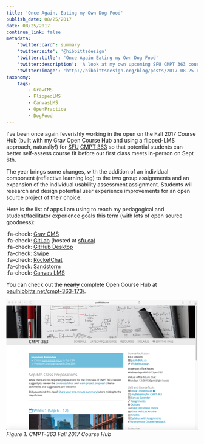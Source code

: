```yaml
---
title: 'Once Again, Eating my Own Dog Food'
publish_date: 08/25/2017
date: 08/25/2017
continue_link: false
metadata:
    'twitter:card': summary
    'twitter:site': '@hibbittsdesign'
    'twitter:title': 'Once Again Eating my Own Dog Food'
    'twitter:description': 'A look at my own upcoming SFU CMPT 363 course site, built using the Grav Open Course Hub. Also includes a list of all apps used.'
    'twitter:image': 'http://hibbittsdesign.org/blog/posts/2017-08-25-once-again-eating-my-own-dog-food/cmpt-363-173.png'
taxonomy:
    tags:
        - GravCMS
        - FlippedLMS
        - CanvasLMS
        - OpenPractice
        - DogFood
---
```


I've been once again feverishly working in the open on the Fall 2017 Course Hub (built with my Grav Open Course Hub and using a flipped-LMS approach, naturally!) for [SFU](http://www.sfu.ca/) [CMPT 363](https://www.sfu.ca/students/calendar/2017/fall/courses/cmpt/363.html) so that potential students can better self-assess course fit before our first class meets in-person on Sept 6th.

The year brings some changes, with the addition of an individual component (reflective learning log) to the two group assignments and an expansion of the individual usability assessment assignment. Students will research and design potential user experience improvements for an open source project of their choice.  

Here is the list of apps I am using to reach my pedagogical and student/facilitator experience goals this term (with lots of open source goodness):  

:fa-check: [Grav CMS](https://getgrav.org/)  
:fa-check: [GitLab](https://about.gitlab.com/) (hosted at [sfu.ca](http://www.sfu.ca/))  
:fa-check: [GitHub Desktop](https://desktop.github.com/)  
:fa-check: [Swipe](https://desktop.github.com/)  
:fa-check: [RocketChat](https://rocket.chat/)  
:fa-check: [Sandstorm](https://sandstorm.io/)  
:fa-check: [Canvas LMS](https://www.canvaslms.com/)  

You can check out the ~~nearly~~ complete Open Course Hub at [paulhibbitts.net/cmpt-363-173/](http://paulhibbitts.net/cmpt-363-173/).

![CMPT-363 Fall 2017 Course Hub](cmpt-363-173.png)
_Figure 1. CMPT-363 Fall 2017 Course Hub_
